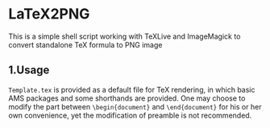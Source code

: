 # LaTeX2PNG
This is a simple shell script working with TeXLive and ImageMagick to convert standalone TeX formula to PNG image
## 1.Usage
`Template.tex` is provided as a default file for TeX rendering, in which basic AMS packages and some shorthands are provided. One may choose to modify the part between `\begin{document}` and `\end{document}` for his or her own convenience, yet the modification of preamble is not recommended.
